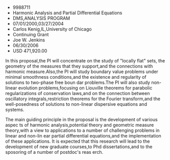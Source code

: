
* 9988711
* Harmonic Analysis and Partial Differential Equations
* DMS,ANALYSIS PROGRAM
* 07/01/2000,03/27/2004
* Carlos Kenig,IL,University of Chicago
* Continuing Grant
* Joe W. Jenkins
* 06/30/2006
* USD 471,920.00

In this proposal,the PI will concentrate on the study of "locally flat" sets,
the geometry of the measures that they support,and the connections with harmonic
measure.Also,the PI will study boundary value problems under minimal smoothness
conditions,and the existence and regularity of solutions to two-phase free boun
dar problems.The PI will also study non-linear evolution problems,focusing on
Liouville theorems for parabolic regularizations of conservation laws,and on the
connection between oscillatory integrals,restriction theorems for the Fourier
transform,and the well-posedness of solutions to non-linear dispersive equations
and systems.

The main guiding principle in the proposal is the development of various aspec
ts of harmonic analysis,potential theory and geometric measure theory,with a
view to applications to a number of challenging problems in linear and non-lin
ear partial differential equations,and the implementation of these applications.
It is expected that this research will lead to the development of new graduate
courses,to Phd dissertations,and to the sposoring of a number of postdoc's reas
erch.


